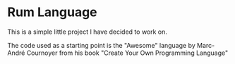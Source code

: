 Rum Language
============

This is a simple little project I have decided to work on.

The code used as a starting point is the "Awesome" language
by Marc-André Cournoyer from his book "Create Your Own
Programming Language"
